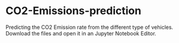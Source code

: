 # CO2-Emissions-prediction
Predicting the CO2 Emission rate from the different type of vehicles.
Download the files and open it in an Jupyter Notebook Editor.
